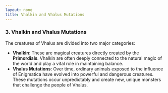```yaml
---
layout: none
title: Vhalkin and Vhalus Mutations
---
```

### 3. **Vhalkin and Vhalus Mutations**
The creatures of Vhalus are divided into two major categories:
- **Vhalkin**: These are magical creatures directly created by the **Primordials**. Vhalkin are often deeply connected to the natural magic of the world and play a vital role in maintaining balance.
- **Vhalus Mutations**: Over time, ordinary animals exposed to the influence of Enigmatica have evolved into powerful and dangerous creatures. These mutations occur unpredictably and create new, unique monsters that challenge the people of Vhalus.